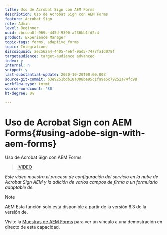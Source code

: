 ```yaml
---
title: Uso de Acrobat Sign con AEM Forms
description: Uso de Acrobat Sign con AEM Forms
feature: Acrobat Sign
role: Admin
level: Beginner
uuid: cbccea0f-969c-445d-9390-a236bb1fd2c4
product: Experience Manager
topic-tags: forms, adaptive_forms
topic: Integrations
discoiquuid: aec562a4-4405-4e6f-9ad5-7477fa1d078f
targetaudience: target-audience advanced
index: y
internal: n
snippet: y
last-substantial-update: 2020-10-20T00:00:00Z
source-git-commit: b3e9251bdb18a008be95c1fa9e5c79252a74fc98
workflow-type: tm+mt
source-wordcount: '80'
ht-degree: 0%

---
```



# Uso de Acrobat Sign con AEM Forms{#using-adobe-sign-with-aem-forms}

Uso de Acrobat Sign con AEM Forms

>[!VIDEO](https://video.tv.adobe.com/v/18696?quality=12&learn=on)

*Este vídeo muestra el proceso de configuración del servicio en la nube de Acrobat Sign AEM y la adición de varios campos de firma a un formulario adaptable de.*

>[!NOTE]
>
>AEM Esta función solo está disponible a partir de la versión 6.3 de la versión de.

Visite la [Muestras de AEM Forms](https://forms.enablementadobe.com/content/samples/samples.html?query=0#formsandsign) para ver un vínculo a una demostración en directo de esta capacidad.
